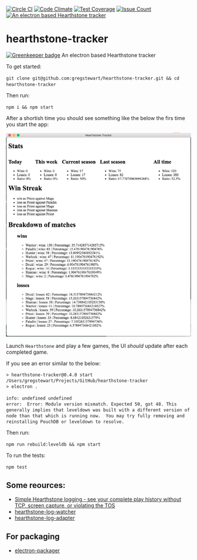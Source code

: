 [![Circle CI](https://circleci.com/gh/gregstewart/hearthstone-tracker.svg?style=shield)](https://circleci.com/gh/gregstewart/hearthstone-tracker)
[![Code Climate](https://codeclimate.com/github/gregstewart/hearthstone-tracker/badges/gpa.svg)](https://codeclimate.com/github/gregstewart/hearthstone-tracker)
[![Test Coverage](https://codeclimate.com/github/gregstewart/hearthstone-tracker/badges/coverage.svg)](https://codeclimate.com/github/gregstewart/hearthstone-tracker/coverage)
[![Issue Count](https://codeclimate.com/github/gregstewart/hearthstone-tracker/badges/issue_count.svg)](https://codeclimate.com/github/gregstewart/hearthstone-tracker)
[![An electron based Hearthstone tracker](https://img.shields.io/npm/v/hearthstone-tracker.svg)](https://www.npmjs.com/package/hearthstone-tracker)

# hearthstone-tracker

[![Greenkeeper badge](https://badges.greenkeeper.io/gregstewart/hearthstone-tracker.svg)](https://greenkeeper.io/)
An electron based Hearthstone tracker

To get started:

`git clone git@github.com:gregstewart/hearthstone-tracker.git && cd hearthstone-tracker`

Then run:

`npm i && npm start`

After a shortish time you should see something like the below the firs time you start the app:

![First screenshot](https://raw.githubusercontent.com/gregstewart/hearthstone-tracker/master/assets/screenshot.png)

Launch `Hearthstone` and play a few games, the UI *should* update after each completed game.

If you see an error similar to the below:

```
> hearthstone-tracker@0.4.0 start /Users/gregstewart/Projects/GitHub/hearthstone-tracker
> electron .

info: undefined undefined
error:  Error: Module version mismatch. Expected 50, got 48. This generally implies that leveldown was built with a different version of node than that which is running now.  You may try fully removing and reinstalling PouchDB or leveldown to resolve.
```

Then run:

`npm run rebuild:leveldb && npm start`

To run the tests:

`npm test`

## Some reources:
* [Simple Hearthstone logging - see your complete play history without TCP, screen capture, or violating the TOS](https://www.reddit.com/r/hearthstone/comments/268fkk/simple_hearthstone_logging_see_your_complete_play)
* [hearthstone-log-watcher](https://www.npmjs.com/package/hearthstone-log-watcher)
* [hearthstone-log-adapter](https://www.npmjs.com/package/hearthstone-log-adapter)


## For packaging
* [electron-packager](https://github.com/maxogden/electron-packager)
